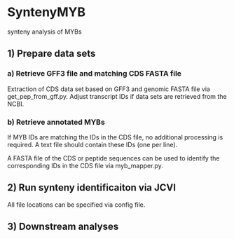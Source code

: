 # SyntenyMYB
synteny analysis of MYBs

## 1) Prepare data sets ##

### a) Retrieve GFF3 file and matching CDS FASTA file ###
Extraction of CDS data set based on GFF3 and genomic FASTA file via get_pep_from_gff.py.
Adjust transcript IDs if data sets are retrieved from the NCBI.

### b) Retrieve annotated MYBs ###
If MYB IDs are matching the IDs in the CDS file, no additional processing is required. A text file should contain these IDs (one per line).

A FASTA file of the CDS or peptide sequences can be used to identify the corresponding IDs in the CDS file via myb_mapper.py.




## 2) Run synteny identificaiton via JCVI ##
All file locations can be specified via config file.


## 3) Downstream analyses ##
